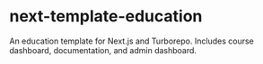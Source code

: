 # next-template-education
An education template for Next.js and Turborepo. Includes course dashboard, documentation, and admin dashboard.
